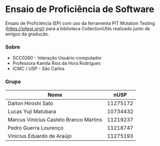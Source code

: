 # Ensaio de Proficiência de Software
Ensaio de Proficiência (EP) com uso da ferramenta PIT Mutation Testing (https://pitest.org/) para a biblioteca CollectionUtils realizado junto de amigos da gradução.

### Sobre
- SCC0260 - Interação Usuário-computador
- Professora Kamila Rios da Hora Rodrigues
- ICMC / USP - São Carlos

### Grupo
| Nome                                      | nUSP     |
|-------------------------------------------|:--------:|
| Dalton Hiroshi Sato                       | 11275172 |
| Lucas Yuji Matubara                       | 10734432 |
| Marcus Vinicius Castelo Branco Martins    | 11219237 |
| Pedro Guerra Lourenço                     | 11218747 |
| Vinicius Eduardo de Araújo                | 11275193 |